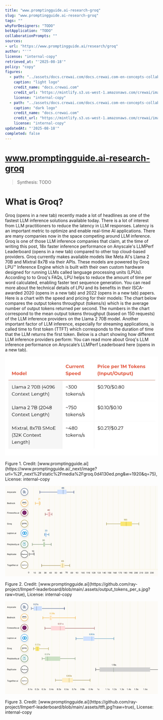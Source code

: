 ```yaml
---
title: "www.promptingguide.ai-research-groq"
slug: "www.promptingguide.ai-research-groq"
tags: ""
whyForDesigners: "TODO"
botApplication: "TODO"
collaborationPrompts: ""
sources:
- url: "https://www.promptingguide.ai/research/groq"
author: "''"
license: "internal-copy"
retrieved_at: "'2025-08-18'"
policy: "copy"
figures:
  - path: "../assets/docs.crewai.com/docs.crewai.com-en-concepts-collaboration/71bc45159c09.webp"
    caption: "light logo"
    credit_name: "docs.crewai.com"
    credit_url: "https://mintlify.s3.us-west-1.amazonaws.com/crewai/images/crew_only_logo.png"
    license: "internal-copy"
  - path: "../assets/docs.crewai.com/docs.crewai.com-en-concepts-collaboration/71bc45159c09.webp"
    caption: "dark logo"
    credit_name: "docs.crewai.com"
    credit_url: "https://mintlify.s3.us-west-1.amazonaws.com/crewai/images/crew_only_logo.png"
    license: "internal-copy"
updatedAt: "'2025-08-18'"
completed: false
---
```


# www.promptingguide.ai-research-groq

> Synthesis: TODO

# What is Groq?
Groq (opens in a new tab) recently made a lot of headlines as one of the fastest LLM inference solutions available today. There is a lot of interest from LLM practitioners to reduce the latency in LLM responses. Latency is an important metric to optimize and enable real-time AI applications. There are many companies now in the space competing around LLM inference.
Groq is one of those LLM inference companies that claim, at the time of writing this post, 18x faster inference performance on Anyscale's LLMPerf Leaderboard (opens in a new tab) compared to other top cloud-based providers. Groq currently makes available models like Meta AI's Llama 2 70B and Mixtral 8x7B via their APIs. These models are powered by Groq LPU™ Inference Engine which is built with their own custom hardware designed for running LLMs called language processing units (LPUs).
According to to Groq's FAQs, LPU helps to reduce the amount of time per word calculated, enabling faster text sequence generation. You can read more about the technical details of LPU and its benefits in their ISCA-awarded 2020 (opens in a new tab) and 2022 (opens in a new tab) papers.
Here is a chart with the speed and pricing for their models:
The chart below compares the output tokens throughput (tokens/s) which is the average number of output tokens returned per second. The numbers in the chart correspond to the mean output tokens throughput (based on 150 requests) of the LLM inference providers on the Llama 2 70B model.
Another important factor of LLM inference, especially for streaming applications, is called time to first token (TTFT) which corresponds to the duration of time that the LLM returns the first token. Below is a chart showing how different LLM inference providers perform:
You can read more about Groq's LLM inference performance on Anyscale’s LLMPerf Leaderboard here (opens in a new tab).

!["Groq pricing"](../assets/www.promptingguide.ai/www.promptingguide.ai-research-groq/ab96a4b84e60.webp)
<figcaption>Figure 1. Credit: [www.promptingguide.ai](https://www.promptingguide.ai/_next/image?url=%2F_next%2Fstatic%2Fmedia%2Fgroq.0d4130ed.png&w=1920&q=75), License: internal-copy</figcaption>

!["LLMPerf Leaderboard"](../assets/www.promptingguide.ai/www.promptingguide.ai-research-groq/e862c0a07f13.webp)
<figcaption>Figure 2. Credit: [www.promptingguide.ai](https://github.com/ray-project/llmperf-leaderboard/blob/main/.assets/output_tokens_per_s.jpg?raw=true), License: internal-copy</figcaption>

!["time to first token (seconds)"](../assets/www.promptingguide.ai/www.promptingguide.ai-research-groq/c277b11391d2.webp)
<figcaption>Figure 3. Credit: [www.promptingguide.ai](https://github.com/ray-project/llmperf-leaderboard/blob/main/.assets/ttft.jpg?raw=true), License: internal-copy</figcaption>
